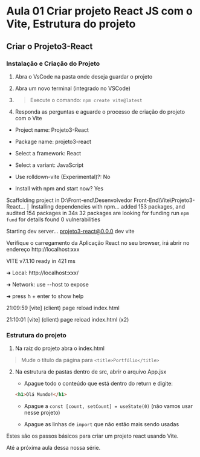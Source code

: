 # Aula 01 Criar projeto React JS com o Vite, Estrutura do projeto

## Criar o Projeto3-React

### Instalação e Criação do Projeto

1.	Abra o VsCode na pasta onde deseja guardar o projeto
   
3.	Abra um novo terminal (integrado no VSCode)
   
5.	> Execute o comando: `npm create vite@latest`

6.	Responda as perguntas e aguarde o processo de criação do projeto com o Vite


* Project name:
Projeto3-React

* Package name:
projeto3-react

* Select a framework:
React

* Select a variant:
JavaScript

* Use rolldown-vite (Experimental)?:
No

* Install with npm and start now?
Yes

Scaffolding project in D:\Front-end\Desenvolvedor Front-End\Vite\Projeto3-React...
│
Installing dependencies with npm...
added 153 packages, and audited 154 packages in 34s
32 packages are looking for funding
run `npm fund` for details
found 0 vulnerabilities

Starting dev server...
projeto3-react@0.0.0 dev
vite

Verifique o carregamento da Aplicação React no seu browser,
irá abrir no endereço http://localhost:xxx

 VITE v7.1.10  ready in 421 ms
 
  ➜  Local: http://localhost:xxx/
  
  ➜  Network: use --host to expose
  
  ➜  press h + enter to show help
  
21:09:59 [vite] (client) page reload index.html

21:10:01 [vite] (client) page reload index.html (x2)



### Estrutura do projeto

1. Na raiz do projeto abra o index.html

> Mude o título da página para `<title>Portfólio</title>`

2. Na estrutura de pastas dentro de src, abrir o arquivo App.jsx

      - Apague todo o conteúdo que está dentro do return e digite:
      ~~~html
      <h1>Olá Mundo!</h1>
      ~~~
      - Apague a `const [count, setCount] = useState(0)`  (não vamos usar nesse projeto)

      - Apague as linhas de `import` que não estão mais sendo usadas


Estes são os passos básicos para criar um projeto react usando Vite.

Até a próxima aula dessa nossa série.
